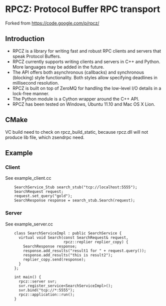 RPCZ: Protocol Buffer RPC transport
===================================

Forked from https://code.google.com/p/rpcz/

Introduction
------------

* RPCZ is a library for writing fast and robust RPC clients and servers that speak Protocol Buffers. 
* RPCZ currently supports writing clients and servers in C++ and Python. More languages may be added in the future. 
* The API offers both asynchronous (callbacks) and synchronous (blocking) style functionality. Both styles allow specifying deadlines in millisecond resolution. 
* RPCZ is built on top of ZeroMQ for handling the low-level I/O details in a lock-free manner. 
* The Python module is a Cython wrapper around the C++ API. 
* RPCZ has been tested on Windows, Ubuntu 11.10 and Mac OS X Lion.
    
CMake
-----

VC build need to check on rpcz_build_static, 
because rpcz.dll will not produce lib file,
which zsendrpc need.

Example
--------
### Client
See example_client.cc

		SearchService_Stub search_stub("tcp://localhost:5555");
		SearchRequest request;
		request.set_query("gold");
		SearchResponse response = search_stub.Search(request);

### Server
See example_server.cc

        class SearchServiceImpl : public SearchService {
          virtual void Search(const SearchRequest& request,
                              rpcz::replier replier_copy) {
            SearchResponse response;
            response.add_results("result1 for " + request.query());
            response.add_results("this is result2");
            replier_copy.send(response);
          }
        };
        
        int main() {
          rpcz::server svr;
          svr.register_service<SearchServiceImpl>();
          svr.bind("tcp://*:5555");
          rpcz::application::run();
        }
        